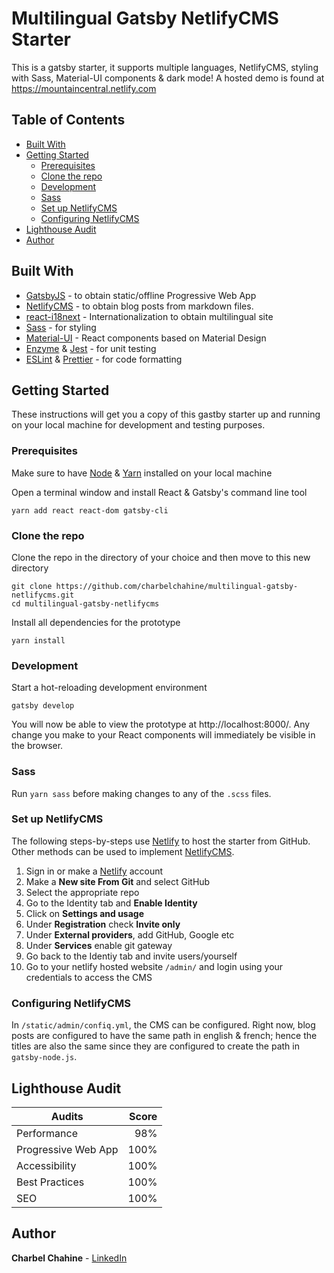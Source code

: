 # Multilingual Gatsby NetlifyCMS Starter

This is a gatsby starter, it supports multiple languages, NetlifyCMS, styling with Sass, Material-UI components & dark mode! A hosted demo is found at https://mountaincentral.netlify.com

## Table of Contents

-   [Built With](#built-with)
-   [Getting Started](#getting-started)
    -   [Prerequisites](#prerequisites)
    -   [Clone the repo](#clone-the-repo)
    -   [Development](#development)
    -   [Sass](#sass)
    -   [Set up NetlifyCMS](#set-up-netlifycms)
    -   [Configuring NetlifyCMS](#configuring-netlifycms)
-   [Lighthouse Audit](#lighthouse-audit)
-   [Author](#author)

## Built With

-   [GatsbyJS](https://www.gatsbyjs.org) - to obtain static/offline Progressive Web App
-   [NetlifyCMS](https://www.netlifycms.org) - to obtain blog posts from markdown files.
-   [react-i18next](https://react.i18next.com/) - Internationalization to obtain multilingual site
-   [Sass](https://sass-lang.com) - for styling
-   [Material-UI](https://material-ui.com) - React components based on Material Design
-   [Enzyme](https://enzymejs.github.io/enzyme/) & [Jest](https://jestjs.io) - for unit testing
-   [ESLint](https://eslint.org) & [Prettier](https://prettier.io) - for code formatting

## Getting Started

These instructions will get you a copy of this gastby starter up and running on your local machine for development and testing purposes.

### Prerequisites

Make sure to have [Node](https://nodejs.org/) & [Yarn](https://yarnpkg.com/) installed on your local machine

Open a terminal window and install React & Gatsby's command line tool

```
yarn add react react-dom gatsby-cli
```

### Clone the repo

Clone the repo in the directory of your choice and then move to this new directory

```
git clone https://github.com/charbelchahine/multilingual-gatsby-netlifycms.git
cd multilingual-gatsby-netlifycms
```

Install all dependencies for the prototype

```
yarn install
```

### Development

Start a hot-reloading development environment

```
gatsby develop
```

You will now be able to view the prototype at http://localhost:8000/. Any change you make to your React components will immediately be visible in the browser.

### Sass

Run `yarn sass` before making changes to any of the `.scss` files.

### Set up NetlifyCMS

The following steps-by-steps use [Netlify](https://www.netlify.com) to host the starter from GitHub. Other methods can be used to implement [NetlifyCMS](https://www.netlifycms.org).

1. Sign in or make a [Netlify](https://www.netlify.com) account
1. Make a **New site From Git** and select GitHub
1. Select the appropriate repo
1. Go to the Identity tab and **Enable Identity**
1. Click on **Settings and usage**
1. Under **Registration** check **Invite only**
1. Under **External providers**, add GitHub, Google etc
1. Under **Services** enable git gateway
1. Go back to the Identiy tab and invite users/yourself
1. Go to your netlify hosted website `/admin/` and login using your credentials to access the CMS

### Configuring NetlifyCMS

In `/static/admin/confiq.yml`, the CMS can be configured. Right now, blog posts are configured to have the same path in english & french; hence the titles are also the same since they are configured to create the path in `gatsby-node.js`.

## Lighthouse Audit

| Audits              | Score |
| ------------------- | ----: |
| Performance         |   98% |
| Progressive Web App |  100% |
| Accessibility       |  100% |
| Best Practices      |  100% |
| SEO                 |  100% |

## Author

**Charbel Chahine** - [LinkedIn](https://www.linkedin.com/in/charbelchahine/)
